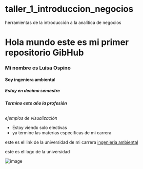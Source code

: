 # taller_1_introduccion_negocios
herramientas de la introducción a la analítica de negocios
# Hola mundo este es mi primer repositorio GibHub
### Mi nombre es Luisa Ospino
#### Soy ingeniera ambiental
##### Estoy en decimo semestre
###### **Termino este año la profesión**
*ejemplos de visualización*
* Estoy viendo solo electivas
* ya termine las materias especificas de mi carrera

este es el link de la universidad de mi carrera [ingenieria ambiental](https://www.utadeo.edu.co/es/facultad/ciencias-naturales-e-ingenieria/programa/bogota/ingenieria-ambiental)

este es el logo de la universidad 

![image](https://github.com/user-attachments/assets/df8b0bc7-92d9-493c-bef7-cbb1cfbd089d)
